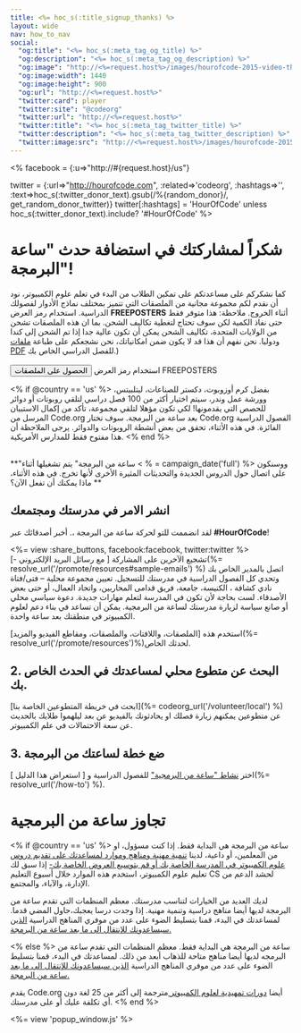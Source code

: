 ```yaml
---
title: <%= hoc_s(:title_signup_thanks) %>
layout: wide
nav: how_to_nav
social:
  "og:title": "<%= hoc_s(:meta_tag_og_title) %>"
  "og:description": "<%= hoc_s(:meta_tag_og_description) %>"
  "og:image": "http://<%=request.host%>/images/hourofcode-2015-video-thumbnail.png"
  "og:image:width": 1440
  "og:image:height": 900
  "og:url": "http://<%=request.host%>"
  "twitter:card": player
  "twitter:site": "@codeorg"
  "twitter:url": "http://<%=request.host%>"
  "twitter:title": "<%= hoc_s(:meta_tag_twitter_title) %>"
  "twitter:description": "<%= hoc_s(:meta_tag_twitter_description) %>"
  "twitter:image:src": "http://<%=request.host%>/images/hourofcode-2015-video-thumbnail.png"
---
```

<% facebook = {:u=>"http://#{request.host}/us"}

twitter = {:url=>"http://hourofcode.com", :related=>'codeorg', :hashtags=>'', :text=>hoc_s(:twitter_donor_text).gsub(/%{random_donor}/, get_random_donor_twitter)} twitter[:hashtags] = 'HourOfCode' unless hoc_s(:twitter_donor_text).include? '#HourOfCode' %>

# شكراً لمشاركتك في استضافة حدث "ساعة البرمجة"!

كما نشكركم على مساعدتكم على تمكين الطلاب من البدء في تعلم علوم الكمبيوتر، نود أن نقدم لكم مجموعة مجانية من الملصقات التي تتميز بمختلف نماذج الأدوار لفصولك الدراسية. استخدام رمز العرض **FREEPOSTERS** أثناء الخروج. ملاحظة: هذا متوفر فقط حتى نفاذ الكمية لكن سوف تحتاج لتغطية تكاليف الشحن. بما ان هذه الملصقات تشحن من الولايات المتحدة، تكاليف الشحن يمكن أن تكون عالية جدا إذا تم الشحن إلى كندا ودوليا. نحن نفهم أن هذا قد لا يكون ضمن امكانياتك، نحن نشجعكم على طباعة [ ملفات PDF](https://code.org/inspire) للفصل الدراسي الخاص بك.)   
<br /> [ <button>الحصول على الملصقات</button>](https://store.code.org/products/code-org-posters-set-of-12) استخدام رمز العرض FREEPOSTERS

<% if @country == 'us' %> بفضل كرم أوزوبوت، دكستر للصناعات، ليتلبيتس، وورشة عمل وندر، سيتم اختيار أكثر من 100 فصل دراسي لتلقي روبوتات أو دوائر للحصص التي يقدمونها! لكي تكون مؤهلا لتلقي مجموعة، تأكد من إكمال الاستبيان المرسل من Code.org بعد ساعة من البرمجة. سوف تختار Code.org الفصول الدراسية الفائزة. في هذه الأثناء، تحقق من بعض أنشطة الروبوتات والدوائر. يرجى الملاحظة أن هذا مفتوح فقط للمدارس الأمريكية. <% end %>

<br /> **"ساعة من البرمجة" يتم تشغيلها أثناء < % = campaign_date('full') %> ووسنكون على اتصال حول الدروس الجديدة والتحديثات المثيرة الأخرى لأنها تخرج. في هذه الأثناء، ماذا يمكنك أن تفعل الآن؟ **

## انشر الامر في مدرستك ومجتمعك

لقد انضممت للتو لحركة ساعة من البرمجة ،. أخبر أصدقائك عبر **#HourOfCode**!

<%= view :share_buttons, facebook:facebook, twitter:twitter %> <br /> تشجيع الآخرين على المشاركة [ مع رسائل البريد الإلكتروني -](%= resolve_url('/promote/resources#sample-emails') %) اتصل بالمدير الخاص بك وتحدي كل الفصول الدراسية في مدرستك للتسجيل. تعيين مجموعة محلية – فتى/فتاة نادي كشافة ، الكنيسة، جامعة، فريق قدامى المحاربين، واتحاد العمال، أو حتى بعض الأصدقاء. لست بحاجة لأن تكون في المدرسة لتعلم مهارات جديدة. دعوة سياسي محلي أو صانع سياسة لزيارة مدرستك لساعة من البرمجية. يمكن أن تساعد في بناء دعم لعلوم الكمبيوتر في منطقتك بعد ساعة واحدة.

استخدم هذه [الملصقات، واللافتات، والملصقات، ومقاطع الفيديو والمزيد](%= resolve_url('/promote/resources')%)لحدثك الخاص.

## 2. البحث عن متطوع محلي لمساعدتك في الحدث الخاص بك.

[ابحث في خريطة المتطوعين الخاصة بنا](%= codeorg_url('/volunteer/local') %) عن متطوعين يمكنهم زيارة فصلك او يحادثونك بالفيديو عن بعد ليلهموا طلابك بالحديث عن سعة الاحتمالات في علم الكمبيوتر.

## 3. ضع خطة لساعتك من البرمجة

اختر [ نشاط "ساعة من البرمجية"](https://hourofcode.com/learn) للفصول الدراسية و [ استعراض هذا الدليل ](%= resolve_url('/how-to') %).

# تجاوز ساعة من البرمجية

<% if @country == 'us' %> ساعة من البرمجة هي البداية فقط. إذا كنت مسؤول، او من المعلمين، أو داعية، لدينا [ تنمية مهنية ومناهج وموارد لمساعدتك على تقديم دروس علوم الكمبيوتر في المدرسة الخاصة بك أو قم بتوسيع العروض الخاصة بك-](https://code.org/yourschool) إذا سبق لك تعليم علوم الكمبيوتر، استخدم هذه الموارد خلال أسبوع التعليم CS لحشد الدعم من الإدارة، والآباء، والمجتمع.

لديك العديد من الخيارات لتناسب مدرستك. معظم المنظمات التي تقدم ساعة من البرمجة لديها أيضا مناهج دراسية وتنمية مهنية. إذا وجدت درسا يعجبك،حاول المضي قدما. لمساعدتك في البدء، قمنا بتسليط الضوء على عدد من موفري المناهج الدراسية [ الذين سيساعدونك للإنتقال الى ما بعد ساعة من البرمجة. ](https://hourofcode.com/beyond)

<% else %> ساعة من البرمجة هي البداية فقط. معظم المنظمات التي تقدم ساعة من البرمجه لديها أيضا مناهج متاحة للذهاب أبعد من ذلك. لمساعدتك في البدء، قمنا بتسليط الضوء على عدد من موفري المناهج الدراسية [ الذين سيساعدونك للإنتقال الى ما بعد ساعة من البرمجة. ](https://hourofcode.com/beyond)

يقدم Code.org أيضا [ دورات تمهيدية لعلوم الكمبيوتر ](https://code.org/educate/curriculum/cs-fundamentals-international) مترجمة إلى أكثر من 25 لغة دون أي تكلفة عليك أو على مدرستك. <% end %>

<%= view 'popup_window.js' %>